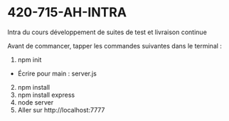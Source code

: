 # 420-715-AH-INTRA
Intra du cours développement de suites de test et livraison continue

Avant de commancer, tapper les commandes suivantes dans le terminal : 
1. npm init
-  Écrire pour main : server.js
2. npm install
3. npm install express
4. node server
5. Aller sur http://localhost:7777


